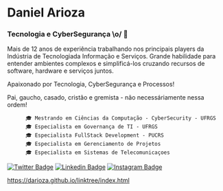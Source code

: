 # Daniel Arioza
 
### Tecnologia e CyberSegurança \o/ 🔐

   Mais de 12 anos de experiência trabalhando nos principais players 
   da Indústria de Tecnologiada Informação e Serviços.
   Grande habilidade para entender ambientes complexos e simplificá-los 
   cruzando recursos de software, hardware e serviços juntos.
          
   Apaixonado por Tecnologia, CyberSegurança e Processos!
        
   Pai, gaucho, casado, cristão e gremista - não necessáriamente nessa ordem!
          
          🎓 Mestrando em Ciências da Computação - CyberSecurity - UFRGS
          🎓 Especialista em Governança de TI - UFRGS
          🎓 Especialista FullStack Development - PUCRS
          🎓 Especialista em Gerenciamento de Projetos
          🎓 Especialista em Sistemas de Telecomunicaçoes

[![Twitter Badge](https://img.shields.io/badge/-Twitter-1ca0f1?style=flat-square&labelColor=1ca0f1&logo=twitter&logoColor=white&link=https://twitter.com/daniel_arioza)](https://twitter.com/daniel_arioza)
[![Linkedin Badge](https://img.shields.io/badge/-LinkedIn-blue?style=flat-square&logo=Linkedin&logoColor=white&link=https://www.linkedin.com/in/daniel-arioza)](https://www.linkedin.com/in/daniel-arioza)
[![Instagram Badge](https://img.shields.io/badge/Instagram-E4405F?style=for-the-badge&logo=instagram&logoColor=white&link=https://instagram.com/daniel_arioza/)](https://www.instagram.com/daniel_arioza/)

https://darioza.github.io/linktree/index.html


<!-- YOUTUBE:START -->

<!-- YOUTUBE:END -->
